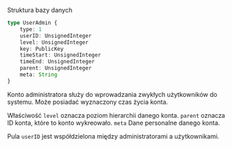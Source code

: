 Struktura bazy danych

```typescript
type UserAdmin {
	type: 1
	userID: UnsignedInteger
	level: UnsignedInteger
	key: PublicKey
	timeStart: UnsignedInteger
	timeEnd: UnsignedInteger
	parent: UnsignedInteger
	meta: String
}
```

Konto administratora służy do wprowadzania zwykłych użytkowników do systemu.
Może posiadać wyznaczony czas życia konta.

Właściwość `level` oznacza poziom hierarchii danego konta.
`parent` oznacza ID konta, które to konto wykreowało.
`meta` Dane personalne danego konta.

Pula `userID` jest współdzielona między administratorami a użytkownikami.

